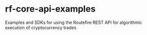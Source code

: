 # rf-core-api-examples
Examples and SDKs for using the Routefire REST API for algorithmic execution of cryptocurrency trades
